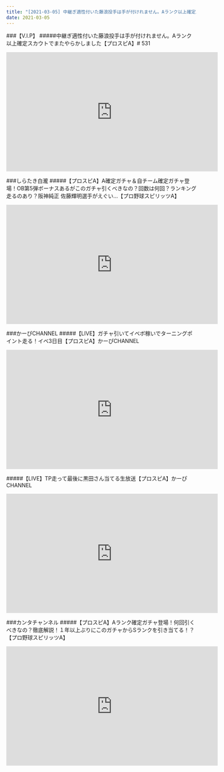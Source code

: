 ```yaml
---
title: "[2021-03-05] 中継ぎ適性付いた藤浪投手は手が付けれません。Aランク以上確定スカウトでまたやらかしました【プロスピA】# 531 他"
date: 2021-03-05
---
```

###【V.I.P】
#####中継ぎ適性付いた藤浪投手は手が付けれません。Aランク以上確定スカウトでまたやらかしました【プロスピA】# 531
<iframe width="560" height="315" src="https://www.youtube.com/embed/c244p0jr02c" frameborder="0" allow="accelerometer; autoplay; clipboard-write; encrypted-media; gyroscope; picture-in-picture" allowfullscreen></iframe>

###しらたき白瀧
#####【プロスピA】A確定ガチャ＆自チーム確定ガチャ登場！OB第5弾ボーナスあるがこのガチャ引くべきなの？回数は何回？ランキング走るのあり？阪神純正 佐藤輝明選手がえぐい…【プロ野球スピリッツA】
<iframe width="560" height="315" src="https://www.youtube.com/embed/AnbGY46aFYw" frameborder="0" allow="accelerometer; autoplay; clipboard-write; encrypted-media; gyroscope; picture-in-picture" allowfullscreen></iframe>

###かーぴCHANNEL
#####【LIVE】ガチャ引いてイベボ稼いでターニングポイント走る！イベ3日目【プロスピA】かーぴCHANNEL
<iframe width="560" height="315" src="https://www.youtube.com/embed/fqaKgSsQFN4" frameborder="0" allow="accelerometer; autoplay; clipboard-write; encrypted-media; gyroscope; picture-in-picture" allowfullscreen></iframe>

#####【LIVE】TP走って最後に黒田さん当てる生放送【プロスピA】かーぴCHANNEL
<iframe width="560" height="315" src="https://www.youtube.com/embed/dAQX4L_nfNM" frameborder="0" allow="accelerometer; autoplay; clipboard-write; encrypted-media; gyroscope; picture-in-picture" allowfullscreen></iframe>

###カンタチャンネル
#####【プロスピA】Aランク確定ガチャ登場！何回引くべきなの？徹底解説！１年以上ぶりにこのガチャからSランクを引き当てる！？【プロ野球スピリッツA】
<iframe width="560" height="315" src="https://www.youtube.com/embed/uM-gGP-5tPs" frameborder="0" allow="accelerometer; autoplay; clipboard-write; encrypted-media; gyroscope; picture-in-picture" allowfullscreen></iframe>

